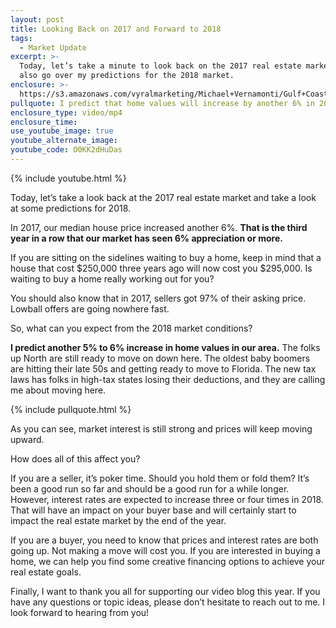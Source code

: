 ```yaml
---
layout: post
title: Looking Back on 2017 and Forward to 2018
tags:
  - Market Update
excerpt: >-
  Today, let’s take a minute to look back on the 2017 real estate market. I’ll
  also go over my predictions for the 2018 market.
enclosure: >-
  https://s3.amazonaws.com/vyralmarketing/Michael+Vernamonti/Gulf+Coast+Real+Estate+Market+Predictions.mp4
pullquote: I predict that home values will increase by another 6% in 2018.
enclosure_type: video/mp4
enclosure_time:
use_youtube_image: true
youtube_alternate_image:
youtube_code: O0KK2dHuDas
---
```



{% include youtube.html %}

Today, let’s take a look back at the 2017 real estate market and take a look at some predictions for 2018.&nbsp;

In 2017, our median house price increased another 6%. **That is the third year in a row that our market has seen 6% appreciation or more.&nbsp;**

If you are sitting on the sidelines waiting to buy a home, keep in mind that a house that cost $250,000 three years ago will now cost you $295,000. Is waiting to buy a home really working out for you?&nbsp;

You should also know that in 2017, sellers got 97% of their asking price. Lowball offers are going nowhere fast.&nbsp;

So, what can you expect from the 2018 market conditions?&nbsp;

**I predict another 5% to 6% increase in home values in our area.** The folks up North are still ready to move on down here. The oldest baby boomers are hitting their late 50s and getting ready to move to Florida. The new tax laws has folks in high-tax states losing their deductions, and they are calling me about moving here.&nbsp;

{% include pullquote.html %}

As you can see, market interest is still strong and prices will keep moving upward.&nbsp;

How does all of this affect you?&nbsp;

If you are a seller, it’s poker time. Should you hold them or fold them? It’s been a good run so far and should be a good run for a while longer. However, interest rates are expected to increase three or four times in 2018. That will have an impact on your buyer base and will certainly start to impact the real estate market by the end of the year.&nbsp;

If you are a buyer, you need to know that prices and interest rates are both going up. Not making a move will cost you. If you are interested in buying a home, we can help you find some creative financing options to achieve your real estate goals.&nbsp;

Finally, I want to thank you all for supporting our video blog this year. If you have any questions or topic ideas, please don’t hesitate to reach out to me. I look forward to hearing from you!